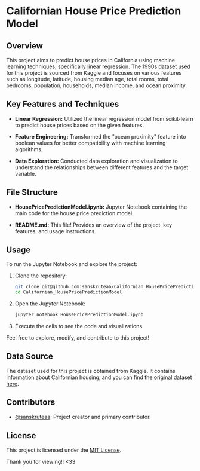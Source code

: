 # Californian House Price Prediction Model

## Overview

This project aims to predict house prices in California using machine learning techniques, specifically linear regression. The 1990s dataset used for this project is sourced from Kaggle and focuses on various features such as longitude, latitude, housing median age, total rooms, total bedrooms, population, households, median income, and ocean proximity.

## Key Features and Techniques

- **Linear Regression:** Utilized the linear regression model from scikit-learn to predict house prices based on the given features.
  
- **Feature Engineering:** Transformed the "ocean proximity" feature into boolean values for better compatibility with machine learning algorithms.
  
- **Data Exploration:** Conducted data exploration and visualization to understand the relationships between different features and the target variable.

## File Structure

- **HousePricePredictionModel.ipynb:** Jupyter Notebook containing the main code for the house price prediction model.

- **README.md:** This file! Provides an overview of the project, key features, and usage instructions.

## Usage

To run the Jupyter Notebook and explore the project:

1. Clone the repository:

    ```bash
    git clone git@github.com:sanskruteaa/Californian_HousePricePredictionModel.git
    cd Californian_HousePricePredictionModel
    ```

2. Open the Jupyter Notebook:

    ```bash
    jupyter notebook HousePricePredictionModel.ipynb
    ```

3. Execute the cells to see the code and visualizations.

Feel free to explore, modify, and contribute to this project!

## Data Source

The dataset used for this project is obtained from Kaggle. It contains information about Californian housing, and you can find the original dataset [here](https://www.kaggle.com/datasets/camnugent/california-housing-prices).

## Contributors

- [@sanskruteaa](https://github.com/sanskruteaa): Project creator and primary contributor.

## License

This project is licensed under the [MIT License](LICENSE).

Thank you for viewing!! <33
